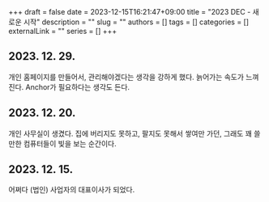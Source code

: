 +++ 
draft = false
date = 2023-12-15T16:21:47+09:00
title = "2023 DEC - 새로운 시작"
description = ""
slug = ""
authors = []
tags = []
categories = []
externalLink = ""
series = []
+++


## 2023. 12. 29.
개인 홈페이지를 만들어서, 관리해야겠다는 생각을 강하게 했다. 늙어가는 속도가 느껴진다. Anchor가 필요하다는 생각도 든다.


## 2023. 12. 20.
개인 사무실이 생겼다. 집에 버리지도 못하고, 팔지도 못해서 쌓여만 가던, 그래도 꽤 쓸만한 컴퓨터들이 빛을 보는 순간이다.


## 2023. 12. 15.
어쩌다 (법인) 사업자의 대표이사가 되었다.

